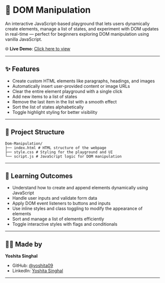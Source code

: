  # 🧩 DOM Manipulation 

An interactive JavaScript-based playground that lets users dynamically create elements, manage a list of states, and experiment with DOM updates in real-time — perfect for beginners exploring DOM manipulation using vanilla JavaScript.

🌐 **Live Demo**: [Click here to view](https://yoshita09.github.io/Dom-Manipulation/)

---

## ✨ Features

- Create custom HTML elements like paragraphs, headings, and images
- Automatically insert user-provided content or image URLs
- Clear the entire element playground with a single click
- Add new items to a list of states
- Remove the last item in the list with a smooth effect
- Sort the list of states alphabetically
- Toggle highlight styling for better visibility

---

## 📁 Project Structure
```
Dom-Manipulation/
├── index.html # HTML structure of the webpage
├── style.css # Styling for the playground and UI
└── script.js # JavaScript logic for DOM manipulation
```

---

## 🧠 Learning Outcomes

- Understand how to create and append elements dynamically using JavaScript
- Handle user inputs and validate form data
- Apply DOM event listeners to buttons and inputs
- Use inline styles and class toggling to modify the appearance of elements
- Sort and manage a list of elements efficiently
- Toggle interactive styles with flags and conditionals

---

## 👩‍💻 Made by

**Yoshita Singhal**

- GitHub: [@yoshita09](https://github.com/yoshita09)
- LinkedIn: [Yoshita Singhal](https://linkedin.com/in/yoshita09)

---




